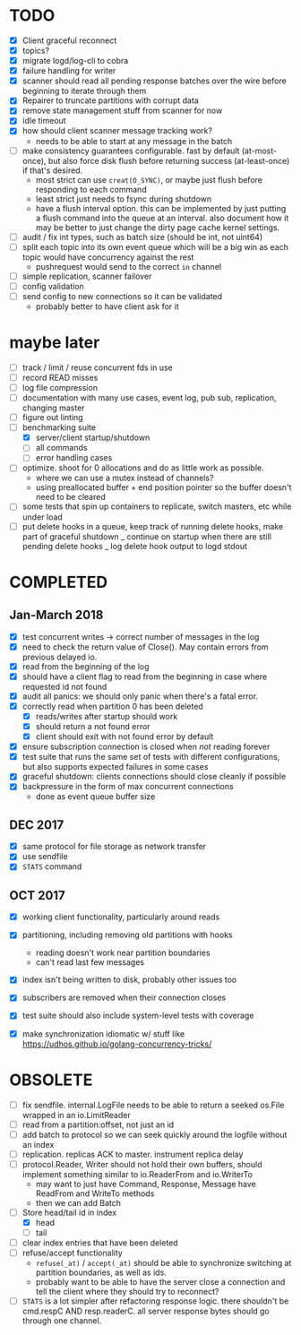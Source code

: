 [modeline]: <> ( vim: set ft=markdown: )

# TODO

- [x] Client graceful reconnect
- [x] topics?
- [x] migrate logd/log-cli to cobra
- [x] failure handling for writer
- [x] scanner should read all pending response batches over the wire before
      beginning to iterate through them
- [x] Repairer to truncate partitions with corrupt data
- [x] remove state management stuff from scanner for now
- [x] idle timeout
- [x] how should client scanner message tracking work?
  - needs to be able to start at any message in the batch
- [ ] make consistency guarantees configurable. fast by default (at-most-once),
      but also force disk flush before returning success (at-least-once) if
      that's desired.
  - most strict can use `creat(O_SYNC)`, or maybe just flush before
    responding to each command
  - least strict just needs to fsync during shutdown
  - have a flush interval option. this can be implemented by just putting a
    flush command into the queue at an interval. also document how it may be
    better to just change the dirty page cache kernel settings.
- [ ] audit / fix int types, such as batch size (should be int, not uint64)
- [ ] split each topic into its own event queue which will be a big win as each
      topic would have concurrency against the rest
  - pushrequest would send to the correct `in` channel
- [ ] simple replication, scanner failover
- [ ] config validation
- [ ] send config to new connections so it can be validated
  - probably better to have client ask for it

# maybe later

- [ ] track / limit / reuse concurrent fds in use
- [ ] record READ misses
- [ ] log file compression
- [ ] documentation with many use cases, event log, pub sub, replication,
      changing master
- [ ] figure out linting
- [ ] benchmarking suite
  - [x] server/client startup/shutdown
  - [ ] all commands
  - [ ] error handling cases
- [ ] optimize. shoot for 0 allocations and do as little work as possible.
  - where we can use a mutex instead of channels?
  - using preallocated buffer + end position pointer so the buffer doesn't
    need to be cleared
- [ ] some tests that spin up containers to replicate, switch masters, etc
      while under load
- [ ] put delete hooks in a queue, keep track of running delete hooks, make
      part of graceful shutdown
      _ continue on startup when there are still pending delete hooks
      _ log delete hook output to logd stdout

# COMPLETED

## Jan-March 2018

- [x] test concurrent writes -> correct number of messages in the log
- [x] need to check the return value of Close(). May contain errors from
      previous delayed io.
- [x] read from the beginning of the log
- [x] should have a client flag to read from the beginning in case where
      requested id not found
- [x] audit all panics: we should only panic when there's a fatal error.
- [x] correctly read when partition 0 has been deleted
  - [x] reads/writes after startup should work
  - [x] should return a not found error
  - [x] client should exit with not found error by default
- [x] ensure subscription connection is closed when _not_ reading forever
- [x] test suite that runs the same set of tests with different configurations,
      but also supports expected failures in some cases
- [x] graceful shutdown: clients connections should close cleanly if possible
- [x] backpressure in the form of max concurrent connections
  - done as event queue buffer size

## DEC 2017

- [x] same protocol for file storage as network transfer
- [x] use sendfile
- [x] `STATS` command

## OCT 2017

- [x] working client functionality, particularly around reads
- [x] partitioning, including removing old partitions with hooks
  - reading doesn't work near partition boundaries
  - can't read last few messages
- [x] index isn't being written to disk, probably other issues too
- [x] subscribers are removed when their connection closes
- [x] test suite should also include system-level tests with coverage

- [x] make synchronization idiomatic w/ stuff like https://udhos.github.io/golang-concurrency-tricks/

# OBSOLETE

- [ ] fix sendfile. internal.LogFile needs to be able to return a seeked
      os.File wrapped in an io.LimitReader
- [ ] read from a partition:offset, not just an id
- [ ] add batch to protocol so we can seek quickly around the logfile without an index
- [ ] replication. replicas ACK to master. instrument replica delay
- [ ] protocol.Reader, Writer should not hold their own buffers, should
      implement something similar to io.ReaderFrom and io.WriterTo
  - may want to just have Command, Response, Message have ReadFrom and WriteTo methods
  - then we can add Batch
- [ ] Store head/tail id in index
  - [x] head
  - [ ] tail
- [ ] clear index entries that have been deleted
- [ ] refuse/accept functionality
  - `refuse(_at)` / `accept(_at)` should be able to synchronize switching at
    partition boundaries, as well as ids.
  - probably want to be able to have the server close a connection and tell the
    client where they should try to reconnect?
- [ ] `STATS` is a lot simpler after refactoring response logic. there
      shouldn't be cmd.respC AND resp.readerC. all server response bytes should go
      through one channel.
